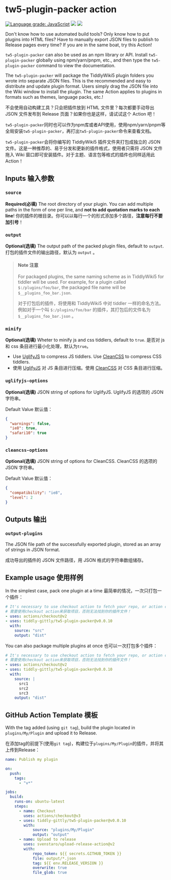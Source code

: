 # tw5-plugin-packer action

[![Language grade: JavaScript](https://img.shields.io/lgtm/grade/javascript/g/tiddly-gittly/tw5-plugin-packer.svg?logo=lgtm&logoWidth=18)](https://lgtm.com/projects/g/tiddly-gittly/tw5-plugin-packer/context:javascript) [![](https://img.shields.io/badge/Version-v0.0.10)](https://github.com/tiddly-gittly/tw5-plugin-packer/releases/tag/v0.0.10) [![](https://img.shields.io/badge/Join-TW5CPL-yellow)](https://github.com/tiddly-gittly/TiddlyWiki-CPL)

Don't know how to use automated build tools? Only know how to put plugins into HTML files? Have to manually export JSON files to publish to Release pages every time? If you are in the same boat, try this Action!

`tw5-plugin-packer` can also be used as an npm library or API. Install `tw5-plugin-packer` globally using npm/yarn/pnpm, etc., and then type the `tw5-plugin-packer` command to view the documentation.

The `tw5-plugin-packer` will package the TiddlyWiki5 plugin folders you wrote into separate JSON files. This is the recommended and easy to distribute and update plugin format. Users simply drag the JSON file into the Wiki window to install the plugin. The same Action applies to plugins in formats such as themes, language packs, etc.!

不会使用自动构建工具？只会把插件放到 HTML 文件里？每次都要手动导出 JSON 文件发布到 Release 页面？如果你也是这样，请试试这个 Action 吧！

`tw5-plugin-packer`同时也可以作为npm库或者API使用，使用npm/yarn/pnpm等全局安装`tw5-plugin-packer`，再打出`tw5-plugin-packer`命令来查看文档。

`tw5-plugin-packer`会将你编写的 TiddlyWiki5 插件文件夹打包成独立的 JSON 文件。这是一种推荐的、易于分发和更新的插件格式，使用者只需将 JSON 文件拖入 Wiki 窗口即可安装插件。对于主题、语言包等格式的插件也同样适用此 Action！

## Inputs 输入参数

### `source`

**Required(必填)** The root directory of your plugin. You can add multiple paths in the form of one per line, and **not to add quotation marks to each line**! 你的插件的根目录。你可以以每行一个的形式添加多个路径，**注意每行不要加引号**！

### `output`

**Optional(选填)** The output path of the packed plugin files, default to `output`. 打包的插件文件的输出路径，默认为 `output` 。

> #### Note 注意
>
> For packaged plugins, the same naming scheme as in TiddlyWiki5 for tiddler will be used. For example, for a plugin called `$:/plugins/foo/bar`, the packaged file name will be `$__plugins_foo_bar.json`.
>
> 对于打包后的插件，将使用和 TiddlyWiki5 中对 tiddler 一样的命名方法。例如对于一个叫 `$:/plugins/foo/bar` 的插件，其打包后的文件名为 `$__plugins_foo_bar.json` 。

### `minify`

**Optional(选填)** Wheter to minify js and css tiddlers, default to `true`. 是否对 js 和 css 条目进行最小化处理，默认为`true`。

- Use [UglifyJS](https://github.com/mishoo/UglifyJS/tree/harmony#minify-options) to compress JS tiddlers. Use [CleanCSS](https://github.com/clean-css/clean-css#use) to compress CSS tiddlers.
- 使用 [UglifyJS](https://github.com/mishoo/UglifyJS/tree/harmony#minify-options) 对 JS 条目进行压缩。使用 [CleanCSS](https://github.com/clean-css/clean-css#use) 对 CSS 条目进行压缩。

### `uglifyjs-options`

**Optional(选填)** JSON string of options for UglifyJS. UglifyJS 的选项的 JSON 字符串。

Default Value 默认值：

```json
{
  "warnings": false,
  "ie8": true,
  "safari10": true
}
```

### `cleancss-options`

**Optional(选填)** JSON string of options for CleanCSS. CleanCSS 的选项的 JSON 字符串。

Default Value 默认值：

```json
{
  "compatibility": "ie8",
  "level": 2
}
```

## Outputs 输出

### `output-plugins`

The JSON file path of the successfully exported plugin, stored as an array of strings in JSON format.

成功导出的插件的 JSON 文件路径，用 JSON 格式的字符串数组储存。

## Example usage 使用样例

In the simplest case, pack one plugin at a time 最简单的情况，一次只打包一个插件：

```yaml
# It's necessary to use checkout action to fetch your repo, or action cannot find your plugin files!
# 需要使用checkout action来获取项目，否则无法找到你的插件文件！
- uses: actions/checkout@v2
- uses: tiddly-gittly/tw5-plugin-packer@v0.0.10
  with:
    source: "src"
    output: "dist"
```

You can also package multiple plugins at once 也可以一次打包多个插件：

```yaml
# It's necessary to use checkout action to fetch your repo, or action cannot find your plugin files!
# 需要使用checkout action来获取项目，否则无法找到你的插件文件！
- uses: actions/checkout@v2
- uses: tiddly-gittly/tw5-plugin-packer@v0.0.10
  with:
    source: |
      src1
      src2
      src3
    output: "dist"
```

## GitHub Action Template 模板

With the tag added (using `git tag`), build the plugin located in `plugins/My/Plugin` and upload it to Release.

在添加tag的前提下(使用`git tag`)，构建位于`plugins/My/Plugin`的插件，并将其上传到Release：

```yaml
name: Publish my plugin

on:
  push:
    tags:
      - "v*"

jobs:
  build:
    runs-on: ubuntu-latest
    steps:
      - name: Checkout
        uses: actions/checkout@v3
      - uses: tiddly-gittly/tw5-plugin-packer@v0.0.10
        with:
            source: "plugins/My/Plugin"
            output: "output"
      - name: Upload to release
        uses: svenstaro/upload-release-action@v2
        with:
            repo_token: ${{ secrets.GITHUB_TOKEN }}
            file: output/*.json
            tag: ${{ env.RELEASE_VERSION }}
            overwrite: true
            file_glob: true
